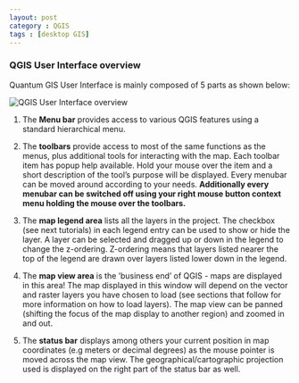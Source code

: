 ```yaml
---
layout: post
category : QGIS
tags : [desktop GIS]
---
```


### QGIS User Interface overview
Quantum GIS User Interface is mainly composed of 5 parts as shown below:

![QGIS User Interface overview](http://dl.dropbox.com/u/108352435/course_images/QGIS/qgis_overview.gif)


1. The **Menu bar** provides access to various QGIS features using a standard hierarchical menu.

2. The **toolbars** provide access to most of the same functions as the menus, plus additional tools for interacting with the map. Each toolbar item has popup help available. Hold your mouse over the item and a short description of the tool’s purpose will be displayed. Every menubar can be moved around according to your needs. **Additionally every menubar can be switched off using your right mouse button context menu holding the mouse over the toolbars.** 

3. The **map legend area** lists all the layers in the project. The checkbox (see next tutorials) in each legend entry can be used to show or hide the layer. A layer can be selected and dragged up or down in the legend to change the z-ordering. Z-ordering means that layers listed nearer the top of the legend are drawn over layers listed lower down in the legend. 

4. The **map view area** is the ’business end’ of QGIS - maps are displayed in this area! The map displayed in this window will depend on the vector and raster layers you have chosen to load (see sections that follow for more information on how to load layers). The map view can be panned (shifting the focus of the map display to another region) and zoomed in and out. 
 
5. The **status bar** displays among others your current position in map coordinates (e.g meters or decimal degrees) as the mouse pointer is moved across the map view. The geographical/cartographic projection used is displayed on the right part of the status bar as well.


